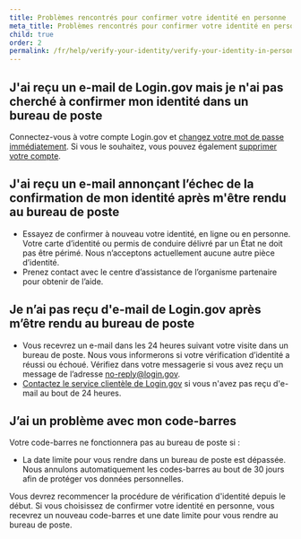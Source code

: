 ```yaml
---
title: Problèmes rencontrés pour confirmer votre identité en personne
meta_title: Problèmes rencontrés pour confirmer votre identité en personne
child: true
order: 2
permalink: /fr/help/verify-your-identity/verify-your-identity-in-person/issues-with-verifying-your-identity-in-person/
---
```

## J'ai reçu un e-mail de Login.gov mais je n'ai pas cherché à confirmer mon identité dans un bureau de poste

Connectez-vous à votre compte Login.gov et [changez votre mot de passe immédiatement](/fr/help/manage-your-account/change-your-password/). Si vous le souhaitez, vous pouvez également [supprimer votre compte](/fr/help/manage-your-account/delete-your-account/). 


## J'ai reçu un e-mail annonçant l’échec de la confirmation de mon identité après m'être rendu au bureau de poste

  * Essayez de confirmer à nouveau votre identité, en ligne ou en personne. Votre carte d’identité ou permis de conduire délivré par un État ne doit pas être périmé. Nous n’acceptons actuellement aucune autre pièce d’identité.
  * Prenez contact avec le centre d’assistance de l’organisme partenaire pour obtenir de l’aide.

## Je n’ai pas reçu d'e-mail de Login.gov après m’être rendu au bureau de poste

  * Vous recevrez un e-mail dans les 24 heures suivant votre visite dans un bureau de poste. Nous vous informerons si votre vérification d’identité a réussi ou échoué. Vérifiez dans votre messagerie si vous avez reçu un message de l’adresse no-reply@login.gov. 
  * [Contactez le service clientèle de Login.gov](/fr/contact/) si vous n'avez pas reçu d'e-mail au bout de 24 heures.

## J’ai un problème avec mon code-barres

Votre code-barres ne fonctionnera pas au bureau de poste si :
  *  La date limite pour vous rendre dans un bureau de poste est dépassée. Nous annulons automatiquement les codes-barres au bout de 30 jours afin de protéger vos données personnelles.

Vous devrez recommencer la procédure de vérification d'identité depuis le début. Si vous choisissez de confirmer votre identité en personne, vous recevrez un nouveau code-barres et une date limite pour vous rendre au bureau de poste.
